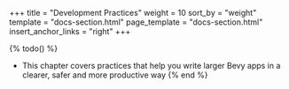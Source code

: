 +++
title = "Development Practices"
weight = 10
sort_by = "weight"
template = "docs-section.html"
page_template = "docs-section.html"
insert_anchor_links = "right"
+++

{% todo() %}

* This chapter covers practices that help you write larger Bevy apps in a clearer, safer and more productive way
{% end %}
